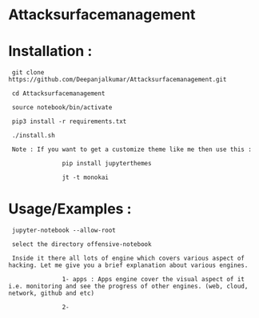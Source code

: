 # Attacksurfacemanagement

# Installation :

     git clone https://github.com/Deepanjalkumar/Attacksurfacemanagement.git
     
     cd Attacksurfacemanagement
     
     source notebook/bin/activate
     
     pip3 install -r requirements.txt
     
     ./install.sh
     
     Note : If you want to get a customize theme like me then use this :
     
                   pip install jupyterthemes
                   
                   jt -t monokai
     
# Usage/Examples :

     jupyter-notebook --allow-root
     
     select the directory offensive-notebook
     
     Inside it there all lots of engine which covers various aspect of hacking. Let me give you a brief explanation about various engines.
     
                   1- apps : Apps engine cover the visual aspect of it i.e. monitoring and see the progress of other engines. (web, cloud, network, github and etc)
                   
                   2- 
           
